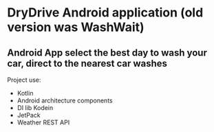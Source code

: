 # DryDrive Android application (old version was WashWait)

## Android App select the best day to wash your car, direct to the nearest car washes

Project use:
* Kotlin
* Android architecture components
* DI lib Kodein
* JetPack
* Weather REST API
